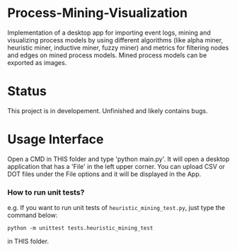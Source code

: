 # Process-Mining-Visualization
Implementation of a desktop app for importing event logs, mining and visualizing process models by using different algorithms (like alpha miner, heuristic miner, inductive miner, fuzzy miner) and metrics for filtering nodes and edges on mined process models. Mined process models can be exported as images.

# Status
This project is in developement. Unfinished and likely contains bugs.

# Usage Interface
Open a CMD in THIS folder and type 'python main.py'.
It will open a desktop application that has a 'File' in the left upper corner.
You can upload CSV or DOT files under the File options and it will be displayed in the App.

### How to run unit tests?

e.g. If you want to run unit tests of `heuristic_mining_test.py`, just type the command below:  
```
python -m unittest tests.heuristic_mining_test
```
in THIS folder.